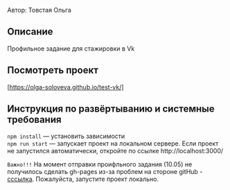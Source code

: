 Автор: Товстая Ольга

## Описание
Профильное задание для стажировки в Vk

## Посмотреть проект
[https://olga-soloveva.github.io/test-vk/]

## Инструкция по развёртыванию и системные требования
`npm install` — установить зависимости   
`npm run start` — запускает проект на локальном сервере. Если проект не запустился автоматически, откройте по ссылке http://localhost:3000/   

`Важно!!!` На момент отправки проифльного задания (10.05) не получилось сделать gh-pages из-за проблем на стороне gitHub - [сссылка](https://www.githubstatus.com/?ref=https://githubhelp.com).
Пожалуйста, запустите проект локально.